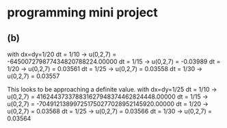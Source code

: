 # programming mini project

## (b)
with dx=dy=1/20
dt = 1/10 -> u(0,2,7) = -645007279877434820788224.00000 
dt = 1/15 -> u(0,2,7) = -0.03989
dt = 1/20 -> u(0,2,7) = 0.03561
dt = 1/25 -> u(0,2,7) = 0.03558
dt = 1/30 -> u(0,2,7) = 0.03557

This looks to be approaching a definite value.
with dx=dy=1/25
dt = 1/10 -> u(0,2,7) = 416244373378831627948374462824448.00000
dt = 1/15 -> u(0,2,7) = -704912138997251750277028952145920.00000
dt = 1/20 -> u(0,2,7) = 0.03568
dt = 1/25 -> u(0,2,7) = 0.03566
dt = 1/30 -> u(0,2,7) = 0.03564 
